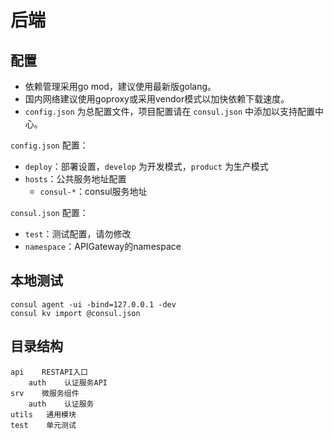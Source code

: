 # 后端
## 配置
- 依赖管理采用go mod，建议使用最新版golang。
- 国内网络建议使用goproxy或采用vendor模式以加快依赖下载速度。
- `config.json` 为总配置文件，项目配置请在 `consul.json` 中添加以支持配置中心。

`config.json` 配置：
- `deploy`：部署设置，`develop` 为开发模式，`product` 为生产模式
- `hosts`：公共服务地址配置
  - `consul-*`：consul服务地址

`consul.json` 配置：
- `test`：测试配置，请勿修改
- `namespace`：APIGateway的namespace

## 本地测试

    consul agent -ui -bind=127.0.0.1 -dev
    consul kv import @consul.json
  
## 目录结构

    api    RESTAPI入口
        auth    认证服务API
    srv    微服务组件
        auth    认证服务
    utils   通用模块
    test    单元测试
